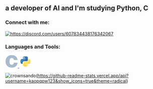 ## a developer of AI and I'm studying Python, C

<h3 align="left">Connect with me:</h3>
<p align="left">
<a href="https://discord.com/users/607834438176342067" target="blank"><img align="center" src="https://raw.githubusercontent.com/rahuldkjain/github-profile-readme-generator/master/src/images/icons/Social/discord.svg" alt="https://discord.com/users/607834438176342067" height="30" width="40" /></a>
</p>

<h3 align="left">Languages and Tools:</h3>
<p align="left"> <a href="https://www.cprogramming.com/" target="_blank" rel="noreferrer"> <img src="https://raw.githubusercontent.com/devicons/devicon/master/icons/c/c-original.svg" alt="c" width="40" height="40"/> </a> <a href="https://www.python.org" target="_blank" rel="noreferrer"> <img src="https://raw.githubusercontent.com/devicons/devicon/master/icons/python/python-original.svg" alt="python" width="40" height="40"/> </a> </p>

<p><img align="left" src="https://github-readme-stats.vercel.app/api/top-langs?username=kaopqpw123&show_icons=true&theme=cobalt&title_color=7875f5&text_color=1a8df9&bg_color=ffffff&cache_seconds=1800&locale=en&layout=compact" alt="crownsando" /></p>

(https://github-readme-stats.vercel.app/api?username=kaopqpw123&show_icons=true&theme=radical)


